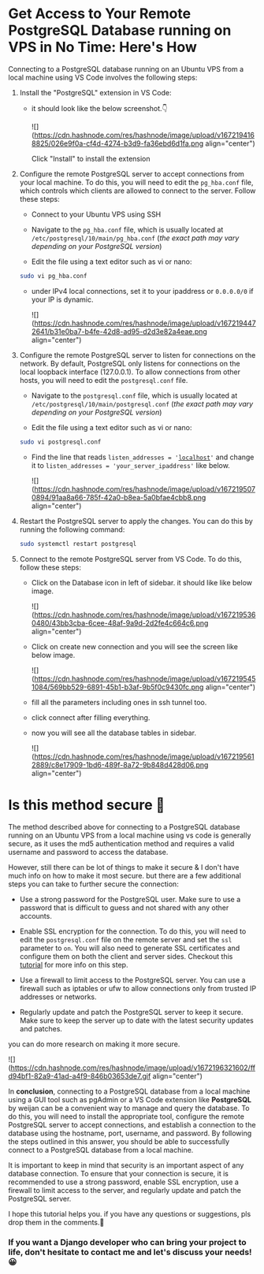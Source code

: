 # Get Access to Your Remote PostgreSQL Database running on VPS in No Time: Here's How

Connecting to a PostgreSQL database running on an Ubuntu VPS from a local machine using VS Code involves the following steps:

1. Install the "PostgreSQL" extension in VS Code:
    
    * it should look like the below screenshot.👇
        
        ![](https://cdn.hashnode.com/res/hashnode/image/upload/v1672194168825/026e9f0a-cf4d-4274-b3d9-fa36ebd6d1fa.png align="center")
        
        Click "Install" to install the extension
        
2. Configure the remote PostgreSQL server to accept connections from your local machine. To do this, you will need to edit the `pg_hba.conf` file, which controls which clients are allowed to connect to the server. Follow these steps:
    
    * Connect to your Ubuntu VPS using SSH
        
    * Navigate to the `pg_hba.conf` file, which is usually located at `/etc/postgresql/10/main/pg_hba.conf` (*the exact path may vary depending on your PostgreSQL version*)
        
    * Edit the file using a text editor such as vi or nano:
        
    
    ```bash
    sudo vi pg_hba.conf
    ```
    
    * under IPv4 local connections, set it to your ipaddress or `0.0.0.0/0` if your IP is dynamic.
        
        ![](https://cdn.hashnode.com/res/hashnode/image/upload/v1672194472641/b31e0ba7-b4fe-42d8-ad95-d2d3e82a4eae.png align="center")
        
3. Configure the remote PostgreSQL server to listen for connections on the network. By default, PostgreSQL only listens for connections on the local loopback interface (127.0.0.1). To allow connections from other hosts, you will need to edit the `postgresql.conf` file.
    
    * Navigate to the `postgresql.conf` file, which is usually located at `/etc/postgresql/10/main/postgresql.conf` (*the exact path may vary depending on your PostgreSQL version*)
        
    * Edit the file using a text editor such as vi or nano:
        
    
    ```bash
    sudo vi postgresql.conf
    ```
    
    * Find the line that reads `listen_addresses = '`[`localhost`](http://localhost)`'` and change it to `listen_addresses = 'your_server_ipaddress'` like below.
        
        ![](https://cdn.hashnode.com/res/hashnode/image/upload/v1672195070894/91aa8a66-785f-42a0-b8ea-5a0bfae4cbb8.png align="center")
        
4. Restart the PostgreSQL server to apply the changes. You can do this by running the following command:
    
    ```bash
    sudo systemctl restart postgresql
    ```
    
5. Connect to the remote PostgreSQL server from VS Code. To do this, follow these steps:
    
    * Click on the Database icon in left of sidebar. it should like like below image.
        
        ![](https://cdn.hashnode.com/res/hashnode/image/upload/v1672195360480/43bb3cba-6cee-48af-9a9d-2d2fe4c664c6.png align="center")
        
    * Click on create new connection and you will see the screen like below image.
        
        ![](https://cdn.hashnode.com/res/hashnode/image/upload/v1672195451084/569bb529-6891-45b1-b3af-9b5f0c9430fc.png align="center")
        
    * fill all the parameters including ones in ssh tunnel too.
        
    * click connect after filling everything.
        
    * now you will see all the database tables in sidebar.
        
        ![](https://cdn.hashnode.com/res/hashnode/image/upload/v1672195612889/c8e17909-1bd6-489f-8a72-9b848d428d06.png align="center")
        

# Is this method secure 🤔

The method described above for connecting to a PostgreSQL database running on an Ubuntu VPS from a local machine using vs code is generally secure, as it uses the md5 authentication method and requires a valid username and password to access the database.

However, still there can be lot of things to make it secure & I don't have much info on how to make it most secure. but there are a few additional steps you can take to further secure the connection:

* Use a strong password for the PostgreSQL user. Make sure to use a password that is difficult to guess and not shared with any other accounts.
    
* Enable SSL encryption for the connection. To do this, you will need to edit the `postgresql.conf` file on the remote server and set the `ssl` parameter to `on`. You will also need to generate SSL certificates and configure them on both the client and server sides. Checkout this [tutorial](https://www.howtoforge.com/how-to-enable-ssl-for-postgresql-connections/) for more info on this step.
    
* Use a firewall to limit access to the PostgreSQL server. You can use a firewall such as iptables or ufw to allow connections only from trusted IP addresses or networks.
    
* Regularly update and patch the PostgreSQL server to keep it secure. Make sure to keep the server up to date with the latest security updates and patches.
    

you can do more research on making it more secure.

![](https://cdn.hashnode.com/res/hashnode/image/upload/v1672196321602/ffd94bf1-82a9-41ad-a4f9-846b03653de7.gif align="center")

In **conclusion**, connecting to a PostgreSQL database from a local machine using a GUI tool such as pgAdmin or a VS Code extension like **PostgreSQL** by weijan can be a convenient way to manage and query the database. To do this, you will need to install the appropriate tool, configure the remote PostgreSQL server to accept connections, and establish a connection to the database using the hostname, port, username, and password. By following the steps outlined in this answer, you should be able to successfully connect to a PostgreSQL database from a local machine.

It is important to keep in mind that security is an important aspect of any database connection. To ensure that your connection is secure, it is recommended to use a strong password, enable SSL encryption, use a firewall to limit access to the server, and regularly update and patch the PostgreSQL server.

I hope this tutorial helps you. if you have any questions or suggestions, pls drop them in the comments.💬

### If you want a Django developer who can bring your project to life, don't hesitate to contact me and let's discuss your needs! 😀
